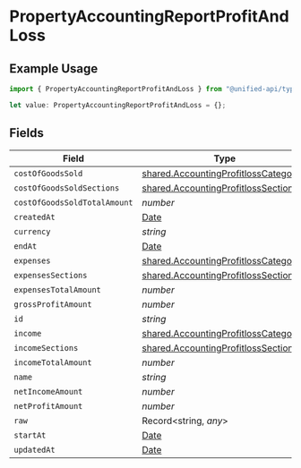 # PropertyAccountingReportProfitAndLoss

## Example Usage

```typescript
import { PropertyAccountingReportProfitAndLoss } from "@unified-api/typescript-sdk/sdk/models/shared";

let value: PropertyAccountingReportProfitAndLoss = {};
```

## Fields

| Field                                                                                               | Type                                                                                                | Required                                                                                            | Description                                                                                         |
| --------------------------------------------------------------------------------------------------- | --------------------------------------------------------------------------------------------------- | --------------------------------------------------------------------------------------------------- | --------------------------------------------------------------------------------------------------- |
| `costOfGoodsSold`                                                                                   | [shared.AccountingProfitlossCategory](../../../sdk/models/shared/accountingprofitlosscategory.md)[] | :heavy_minus_sign:                                                                                  | @deprecated                                                                                         |
| `costOfGoodsSoldSections`                                                                           | [shared.AccountingProfitlossSection](../../../sdk/models/shared/accountingprofitlosssection.md)[]   | :heavy_minus_sign:                                                                                  | N/A                                                                                                 |
| `costOfGoodsSoldTotalAmount`                                                                        | *number*                                                                                            | :heavy_minus_sign:                                                                                  | N/A                                                                                                 |
| `createdAt`                                                                                         | [Date](https://developer.mozilla.org/en-US/docs/Web/JavaScript/Reference/Global_Objects/Date)       | :heavy_minus_sign:                                                                                  | N/A                                                                                                 |
| `currency`                                                                                          | *string*                                                                                            | :heavy_minus_sign:                                                                                  | N/A                                                                                                 |
| `endAt`                                                                                             | [Date](https://developer.mozilla.org/en-US/docs/Web/JavaScript/Reference/Global_Objects/Date)       | :heavy_minus_sign:                                                                                  | N/A                                                                                                 |
| `expenses`                                                                                          | [shared.AccountingProfitlossCategory](../../../sdk/models/shared/accountingprofitlosscategory.md)[] | :heavy_minus_sign:                                                                                  | @deprecated                                                                                         |
| `expensesSections`                                                                                  | [shared.AccountingProfitlossSection](../../../sdk/models/shared/accountingprofitlosssection.md)[]   | :heavy_minus_sign:                                                                                  | N/A                                                                                                 |
| `expensesTotalAmount`                                                                               | *number*                                                                                            | :heavy_minus_sign:                                                                                  | N/A                                                                                                 |
| `grossProfitAmount`                                                                                 | *number*                                                                                            | :heavy_minus_sign:                                                                                  | N/A                                                                                                 |
| `id`                                                                                                | *string*                                                                                            | :heavy_minus_sign:                                                                                  | N/A                                                                                                 |
| `income`                                                                                            | [shared.AccountingProfitlossCategory](../../../sdk/models/shared/accountingprofitlosscategory.md)[] | :heavy_minus_sign:                                                                                  | @deprecated                                                                                         |
| `incomeSections`                                                                                    | [shared.AccountingProfitlossSection](../../../sdk/models/shared/accountingprofitlosssection.md)[]   | :heavy_minus_sign:                                                                                  | N/A                                                                                                 |
| `incomeTotalAmount`                                                                                 | *number*                                                                                            | :heavy_minus_sign:                                                                                  | N/A                                                                                                 |
| `name`                                                                                              | *string*                                                                                            | :heavy_minus_sign:                                                                                  | N/A                                                                                                 |
| `netIncomeAmount`                                                                                   | *number*                                                                                            | :heavy_minus_sign:                                                                                  | N/A                                                                                                 |
| `netProfitAmount`                                                                                   | *number*                                                                                            | :heavy_minus_sign:                                                                                  | N/A                                                                                                 |
| `raw`                                                                                               | Record<string, *any*>                                                                               | :heavy_minus_sign:                                                                                  | N/A                                                                                                 |
| `startAt`                                                                                           | [Date](https://developer.mozilla.org/en-US/docs/Web/JavaScript/Reference/Global_Objects/Date)       | :heavy_minus_sign:                                                                                  | N/A                                                                                                 |
| `updatedAt`                                                                                         | [Date](https://developer.mozilla.org/en-US/docs/Web/JavaScript/Reference/Global_Objects/Date)       | :heavy_minus_sign:                                                                                  | N/A                                                                                                 |